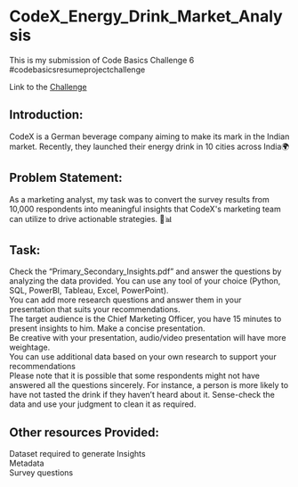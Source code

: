 # CodeX_Energy_Drink_Market_Analysis

This is my submission of Code Basics Challenge 6
#codebasicsresumeprojectchallenge

Link to the [Challenge]([https://codebasics.io/event/codebasics-resume-project-challenge](https://codebasics.io/challenge/codebasics-resume-project-challenge))

## Introduction:
CodeX is a German beverage company aiming to make its mark in the Indian market. Recently, they launched their energy drink in 10 cities across India🌍

## Problem Statement:
As a marketing analyst, my task was to convert the survey results from 10,000 respondents into meaningful insights that CodeX's marketing team can utilize to drive actionable strategies. 📝📊

## Task:
Check the “Primary_Secondary_Insights.pdf” and answer the questions by analyzing the data provided. You can use any tool of your choice (Python, SQL, PowerBI, Tableau, Excel, PowerPoint).<br>
You can add more research questions and answer them in your presentation that suits your recommendations.<br>
The target audience is the Chief Marketing Officer, you have 15 minutes to present insights to him. Make a concise presentation.<br>
Be creative with your presentation, audio/video presentation will have more weightage.<br>
You can use additional data based on your own research to support your recommendations<br>
Please note that it is possible that some respondents might not have answered all the questions sincerely. For instance, a person is more likely to have not tasted the drink if they haven’t heard about it. Sense-check the data and use your judgment to clean it as required.<br>

## Other resources Provided:

Dataset required to generate Insights<br>
Metadata<br>
Survey questions<br>

